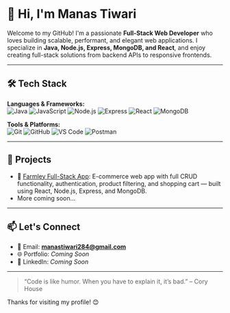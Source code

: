 # 👋 Hi, I'm Manas Tiwari

Welcome to my GitHub! I'm a passionate **Full-Stack Web Developer** who loves building scalable, performant, and elegant web applications. I specialize in **Java, Node.js, Express, MongoDB, and React**, and enjoy creating full-stack solutions from backend APIs to responsive frontends.

---

## 🛠️ Tech Stack

**Languages & Frameworks:**  
![Java](https://img.shields.io/badge/Java-%23ED8B00.svg?style=flat&logo=java&logoColor=white)
![JavaScript](https://img.shields.io/badge/JavaScript-%23F7DF1E.svg?style=flat&logo=javascript&logoColor=black)
![Node.js](https://img.shields.io/badge/Node.js-%23339933.svg?style=flat&logo=node.js&logoColor=white)
![Express](https://img.shields.io/badge/Express.js-%23000000.svg?style=flat&logo=express&logoColor=white)
![React](https://img.shields.io/badge/React-%2361DAFB.svg?style=flat&logo=react&logoColor=black)
![MongoDB](https://img.shields.io/badge/MongoDB-%2347A248.svg?style=flat&logo=mongodb&logoColor=white)

**Tools & Platforms:**  
![Git](https://img.shields.io/badge/Git-%23F05032.svg?style=flat&logo=git&logoColor=white)
![GitHub](https://img.shields.io/badge/GitHub-%23121011.svg?style=flat&logo=github&logoColor=white)
![VS Code](https://img.shields.io/badge/VS%20Code-%23007ACC.svg?style=flat&logo=visual-studio-code&logoColor=white)
![Postman](https://img.shields.io/badge/Postman-%23FF6C37.svg?style=flat&logo=postman&logoColor=white)

---

## 🚀 Projects

- 🔗 [Farmley Full-Stack App](https://github.com/manas284/lnd): E-commerce web app with full CRUD functionality, authentication, product filtering, and shopping cart — built using React, Node.js, Express, and MongoDB.
- More coming soon...

---

## 📫 Let's Connect

- 📧 Email: **manastiwari284@gmail.com**
- 🌐 Portfolio: *Coming Soon*
- 🔗 LinkedIn: *Coming Soon*

---

> “Code is like humor. When you have to explain it, it’s bad.” – Cory House

Thanks for visiting my profile! 😊
